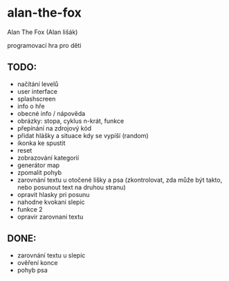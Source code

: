 # alan-the-fox
Alan The Fox (Alan lišák)

programovací hra pro děti

TODO:
-----

- načítání levelů
- user interface
- splashscreen
- info o hře
- obecné info / nápověda
- obrázky: stopa, cyklus n-krát, funkce
- přepínání na zdrojový kód
- přidat hlášky a situace kdy se vypíší (random)
- ikonka ke spustit
- reset
- zobrazování kategorií
- generátor map
- zpomalit pohyb
- zarovnání textu u otočené lišky a psa (zkontrolovat, zda může být takto, nebo posunout text na druhou stranu)
- opravit hlasky pri posunu
- nahodne kvokani slepic
- funkce 2
- opravir zarovnani textu

DONE:
-----
- zarovnání textu u slepic
- ověření konce
- pohyb psa
